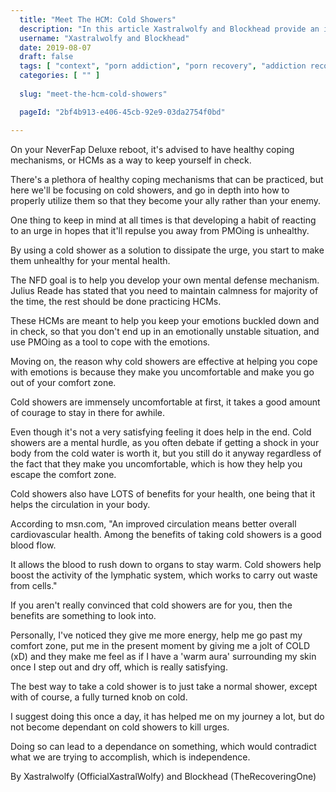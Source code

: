 ```yaml
---
  title: "Meet The HCM: Cold Showers"
  description: "In this article Xastralwolfy and Blockhead provide an introduction into some of the healthy coping mechanis ."
  username: "Xastralwolfy and Blockhead" 
  date: 2019-08-07
  draft: false
  tags: [ "context", "porn addiction", "porn recovery", "addiction recovery", "addiction", "awareness", "nofap", "neverfap", "neverfap deluxe" ]
  categories: [ "" ]
  
  slug: "meet-the-hcm-cold-showers"

  pageId: "2bf4b913-e406-45cb-92e9-03da2754f0bd"

---
```


On your NeverFap Deluxe reboot, it's advised to have healthy coping mechanisms, or HCMs as a way to keep yourself in check. 

There's a plethora of healthy coping mechanisms that can be practiced, but here we'll be focusing on cold showers, and go in depth into how to properly utilize them so that they become your ally rather than your enemy.

One thing to keep in mind at all times is that developing a habit of reacting to an urge in hopes that it'll repulse you away from PMOing is unhealthy. 

By using a cold shower as a solution to dissipate the urge, you start to make them unhealthy for your mental health. 

The NFD goal is to help you develop your own mental defense mechanism. Julius Reade has stated that you need to maintain calmness for majority of the time, the rest should be done practicing HCMs. 

These HCMs are meant to help you keep your emotions buckled down and in check, so that you don't end up in an emotionally unstable situation, and use PMOing as a tool to cope with the emotions.

Moving on, the reason why cold showers are effective at helping you cope with emotions is because they make you uncomfortable and make you go out of your comfort zone. 

Cold showers are immensely uncomfortable at first, it takes a good amount of courage to stay in there for awhile. 

Even though it's not a very satisfying feeling it does help in the end. Cold showers are a mental hurdle, as you often debate if getting a shock in your body from the cold water is worth it, but you still do it anyway regardless of the fact that they make you uncomfortable, which is how they help you escape the comfort zone.

Cold showers also have LOTS of benefits for your health, one being that it helps the circulation in your body. 

According to msn.com, "An improved circulation means better overall cardiovascular health. Among the benefits of taking cold showers is a good blood flow. 

It allows the blood to rush down to organs to stay warm. Cold showers help boost the activity of the lymphatic system, which works to carry out waste from cells." 

If you aren't really convinced that cold showers are for you, then the benefits are something to look into. 

Personally, I've noticed they give me more energy, help me go past my comfort zone, put me in the present moment by giving me a jolt of COLD (xD) and they make me feel as if I have a 'warm aura' surrounding my skin once I step out and dry off, which is really satisfying.

The best way to take a cold shower is to just take a normal shower, except with of course, a fully turned knob on cold. 

I suggest doing this once a day, it has helped me on my journey a lot, but do not become dependant on cold showers to kill urges. 

Doing so can lead to a dependance on something, which would contradict what we are trying to accomplish, which is independence.

By Xastralwolfy (OfficialXastralWolfy) and Blockhead (TheRecoveringOne)
